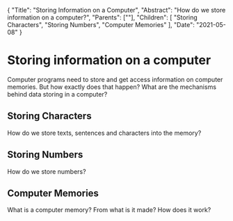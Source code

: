 {
	"Title": "Storing Information on a Computer",
	"Abstract": "How do we store information on a computer?",
	"Parents": [""],
	"Children": [
		"Storing Characters", 
		"Storing Numbers",
               "Computer Memories"
		],
    "Date": "2021-05-08"
}

# Storing information on a computer

Computer programs need to store and get access information on computer memories. But how exactly does that happen? What are the mechanisms behind data storing in a computer?

## Storing Characters

How do we store texts, sentences and characters into the memory?

## Storing Numbers

How do we store numbers?

## Computer Memories

What is a computer memory? From what is it made? How does it work?
